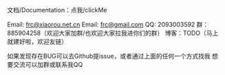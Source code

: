文档/Documentation：点我/clickMe

Email: frc@xiaorou.net.cn
Email: frc@gmail.com
QQ: 2093003592
群：885904258（欢迎大家加群/也欢迎大家拉我进你们的群）
博客：TODO（马上就建好啦，欢迎友链）

如果发现存在BUG可以去Github提issue，或者通过上面的任何一个方式找我
想要交流可以加群或联系我QQ
